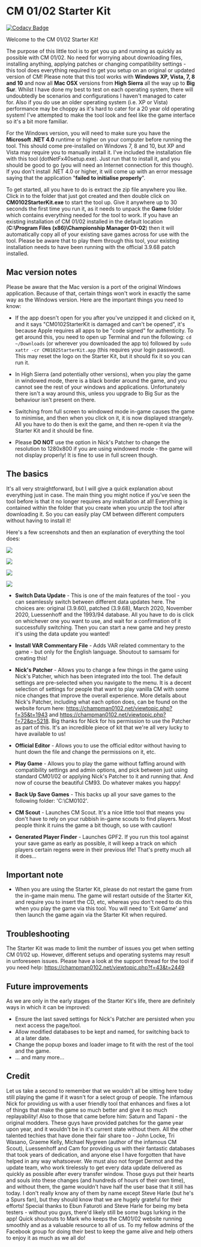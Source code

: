 # CM 01/02 Starter Kit

[![Codacy Badge](https://app.codacy.com/project/badge/Grade/02ba97d5f1664fe4af4accab27cd770f)](https://www.codacy.com/gh/JonBetts/CM0102-Starter-Kit/dashboard?utm_source=github.com&amp;utm_medium=referral&amp;utm_content=JonBetts/CM0102-Starter-Kit&amp;utm_campaign=Badge_Grade)

Welcome to the CM 01/02 Starter Kit!

The purpose of this little tool is to get you up and running as quickly as possible with CM 01/02. No need for worrying about downloading files, installing anything, applying patches or changing compatibility settings - this tool does everything required to get you setup on an original or updated version of CM!
Please note that this tool works with **Windows XP, Vista, 7, 8 and 10** and now all **Mac OSX** versions from **High Sierra** all the way up to **Big Sur**. Whilst I have done my best to test on each operating system, there will undoubtedly be scenarios and configurations I haven't managed to cater for. Also if you do use an older operating system
(i.e. XP or Vista) performance may be choppy as it's hard to cater for a 20 year old operating system! I've attempted to make the tool look and feel like the game interface so it's a bit more familiar.

For the Windows version, you will need to make sure you have the **Microsoft .NET 4.0** runtime or higher on your computer before running the tool. This should come pre-installed on Windows 7, 8 and 10, but XP and Vista may require you to manually install it. I've included the installation file with this tool (dotNetFx40setup.exe). Just run that to install it, and you should be good to go (you will need an Internet connection for this though). If you don't install .NET 4.0 or higher, it will come up with an error message saying that the application "**failed to initialise properly**".

To get started, all you have to do is extract the zip file anywhere you like. Click in to the folder that just got created and then double click on **CM0102StarterKit.exe** to start the tool up. Give it anywhere up to 30 seconds the first time you run it, as it needs to unpack the **Game** folder which contains everything needed for the tool to work. If you have an existing installation of CM 01/02 installed in the default location (**C:\Program Files (x86)\Championship Manager 01-02**) then it will automatically copy all of your existing save games across for use with the tool. Please be aware that to play them through this tool, your existing installation needs to have been running with the official 3.9.68 patch installed.

## Mac version notes

Please be aware that the Mac version is a port of the original Windows application. Because of that, certain things won't work in exactly the same way as the Windows version. Here are the important things you need to know:

-   If the app doesn't open for you after you've unzipped it and clicked on it, and it says "CM0102StarterKit is damaged and can't be opened", it's because Apple requires all apps to be "code signed" for authenticity. To get around this, you need to open up Terminal and run the following:
`cd ~/Downloads` (or wherever you downloaded the app to) followed by `sudo xattr -cr CM0102StarterKit.app` (this requires your login password). This may reset the logo on the Starter Kit, but it should fix it so you can run it.

-   In High Sierra (and potentially other versions), when you play the game in windowed mode, there is a black border around the game, and you cannot see the rest of your windows and applications. Unfortunately there isn't a way around this, unless you upgrade to Big Sur as the behaviour isn't present on there.

-   Switching from full screen to windowed mode in-game causes the game to minimise, and then when you click on it, it is now displayed strangely. All you have to do then is exit the game, and then re-open it via the Starter Kit and it should be fine.

-   Please **DO NOT** use the option in Nick's Patcher to change the resolution to 1280x800 if you are using windowed mode - the game will not display properly! It is fine to use in full screen though.

## The basics

It's all very straightforward, but I will give a quick explanation about everything just in case. The main thing you might notice if you've seen the tool before is that it no longer requires any installation at all! Everything is contained within the folder that you create when you unzip the tool after downloading it. So you can easily play CM between different computers without having to install it!

Here's a few screenshots and then an explanation of everything the tool does:

<p align="left"><img src="https://i.ibb.co/qmdQFVh/Main-Menu-v1-1-1.png"/></p>

<p align="left"><img src="https://i.ibb.co/nCH9tc1/Nick-Patcher-Menu-v1-1-1.png"/></p>

<p align="left"><img src="https://i.ibb.co/wcN1HQD/Switch-Versions-Menu-v1-1-1.png"/></p>

<p align="left"><img src="https://i.ibb.co/prt62rJ/Play-Menu-v1-1-1.png"/></p>

-   **Switch Data Update** - This is one of the main features of the tool - you can seamlessly switch between different data updates here. The choices are: original (3.9.60), patched (3.9.68), March 2020, November 2020, Luessenhoff and the 1993/94 database.
All you have to do is click on whichever one you want to use, and wait for a confirmation of it successfully switching. Then you can start a new game and hey presto it's using the data update you wanted!

-   **Install VAR Commentary File** - Adds VAR related commentary to the game - but only for the English language. Shoutout to samsami for creating this!

-   **Nick's Patcher** - Allows you to change a few things in the game using Nick's Patcher, which has been integrated into the tool. The default settings are pre-selected when you navigate to the menu. It is a decent selection of settings for people that want to play vanilla CM with some nice changes that improve the overall experience.
More details about Nick's Patcher, including what each option does, can be found on the website forum here: https://champman0102.net/viewtopic.php?f=35&t=1943 and https://champman0102.net/viewtopic.php?f=72&p=5218.
Big thanks for Nick for his permission to use the Patcher as part of this. It's an incredible piece of kit that we're all very lucky to have available to us!

-   **Official Editor** - Allows you to use the official editor without having to hunt down the file and change the permissions on it, etc.

-   **Play Game** - Allows you to play the game without faffing around with compatibility settings and admin options, and pick between just using standard CM01/02 or applying Nick's Patcher to it and running that. And now of course the beautiful CM93. Do whatever makes you happy!

-   **Back Up Save Games** - This backs up all your save games to the following folder: 'C:\CM0102'.

-   **CM Scout** - Launches CM Scout. It's a nice little tool that means you don't have to rely on your rubbish in-game scouts to find players. Most people think it ruins the game a bit though, so use with caution!

-   **Generated Player Finder** - Launches GPF2. If you run this tool against your save game as early as possible, it will keep a track on which players certain regens were in their previous life! That's pretty much all it does...

## Important note

-   When you are using the Starter Kit, please do not restart the game from the in-game main menu. The game will restart outside of the Starter Kit, and require you to insert the CD, etc, whereas you don't need to do this when you play the game via this tool. You will need to 'Exit Game' and then launch the game again via the Starter Kit when required.

## Troubleshooting

The Starter Kit was made to limit the number of issues you get when setting CM 01/02 up. However, different setups and operating systems may result in unforeseen issues. Please have a look at the support thread for the tool if you need help: https://champman0102.net/viewtopic.php?f=43&t=2449

## Future improvements

As we are only in the early stages of the Starter Kit's life, there are definitely ways in which it can be improved:

-   Ensure the last saved settings for Nick's Patcher are persisted when you next access the page/tool.
-   Allow modified databases to be kept and named, for switching back to at a later date.
-   Change the popup boxes and loader image to fit with the rest of the tool and the game.
-   ... and many more...

## Credit

Let us take a second to remember that we wouldn't all be sitting here today still playing the game if it wasn't for a select group of people.
The infamous Nick for providing us with a user friendly tool that enhances and fixes a lot of things that make the game so much better and give it so much replayability! Also to those that came before him: Saturn and Tapani - the original modders. These guys have provided patches for the game year upon year, and it wouldn't be in it's current state without them.
All the other talented techies that have done their fair share too - John Locke, Tri Wasano, Graeme Kelly, Michael Nygreen (author of the infamous CM Scout), Luessenhoff and Cam for providing us with their fantastic databases that took years of dedication, and anyone else I have forgotten that have helped in any way whatsoever.
We must also not forget Dermot and the update team, who work tirelessly to get every data update delivered as quickly as possible after every transfer window.
Those guys put their hearts and souls into these changes (and hundreds of hours of their own time), and without them, the game wouldn't have half the user base that it still has today. I don't really know any of them by name except Steve Harle (but he's a Spurs fan), but they should know that we are hugely grateful for their efforts!
Special thanks to Ebun Faturoti and Steve Harle for being my beta testers - without you guys, there'd likely still be some bugs lurking in the app!
Quick shoutouts to Mark who keeps the CM01/02 website running smoothly and as a valuable resource to all of us. To my fellow admins of the Facebook group for doing their best to keep the game alive and help others to enjoy it as much as we all do!
